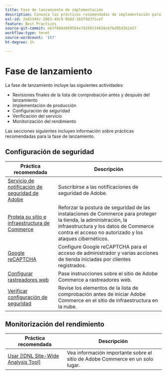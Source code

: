 ```yaml
---
title: Fase de lanzamiento de implementación
description: Conozca las prácticas recomendadas de implementación para la fase de inicio de los proyectos de Adobe Commerce.
exl-id: 2e85346c-2063-49c9-9b8d-1b5fdd3f1cef
feature: Best Practices
source-git-commit: e63f68dd469564e70269154810cbfbd95d2b2e57
workflow-type: tm+mt
source-wordcount: '157'
ht-degree: 1%

---
```


# Fase de lanzamiento

La fase de lanzamiento incluye las siguientes actividades:

- Revisiones finales de la lista de comprobación antes y después del lanzamiento
- Implementación de producción
- Configuración de seguridad
- Verificación del servicio
- Monitorización del rendimiento

Las secciones siguientes incluyen información sobre prácticas recomendadas para la fase de lanzamiento.

## Configuración de seguridad

| Práctica recomendada | Descripción |
|------------------------------------------------------------------------------------------------------------------------------------|--------------------------------------------------------------------------------------------------------------------------------------------------------------------------|
| [Servicio de notificación de seguridad de Adobe](https://www.adobe.com/subscription/adbeSecurityNotifications.html) | Suscribirse a las notificaciones de seguridad de Adobe. |
| [Proteja su sitio e infraestructura de Commerce](security-best-practices.md) | Reforzar la postura de seguridad de las instalaciones de Commerce para proteger la tienda, la administración, la infraestructura y los datos de Commerce contra el acceso no autorizado y los ataques cibernéticos. |
| [Google reCAPTCHA](https://experienceleague.adobe.com/docs/commerce-admin/systems/security/captcha/security-google-recaptcha.html?lang=es) | Configure Google reCAPTCHA para el acceso de administrador y varias acciones de tienda iniciadas por clientes registrados. |
| [Configurar rastreadores web](robots-txt.md) | Pase instrucciones sobre el sitio de Adobe Commerce a rastreadores web. |
| [Verificar configuración de seguridad](https://experienceleague.adobe.com/docs/commerce-cloud-service/user-guide/launch/checklist.html?lang=es) | Revise los elementos de la lista de comprobación antes de iniciar Adobe Commerce en el sitio de infraestructura en la nube. |

## Monitorización del rendimiento

| Práctica recomendada | Descripción |
|------------------------------------------------------------------------------------------------------------------------------------------------|----------------------------------------------------------------------|
| [Usar [!DNL Site-Wide Analysis Tool]](../../../tools/site-wide-analysis-tool/intro.md#integrations-with-other-adobe-commerce-support-tools) | Vea información importante sobre el sitio de Adobe Commerce en un solo lugar. |
